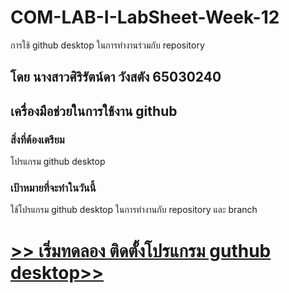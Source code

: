 # COM-LAB-I-LabSheet-Week-12

การใช้ github desktop ในการทำงานร่วมกับ repository

## โดย นางสาวศิริรัตน์ดา วังสตัง 65030240

## เครื่องมือช่วยในการใช้งาน github

### สิ่งที่ต้องเตรียม

โปรแกรม github desktop

### เป้าหมายที่จะทำในวันนี้

ใช้โปรแกรม github desktop ในการทำงานกับ repository และ branch

# [>> เริ่มทดลอง ติดตั้งโปรแกรม guthub desktop>>](W12-Labsheet-01.md)

